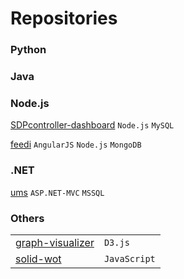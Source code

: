 # Repositories

### Python


### Java


### Node.js
[SDPcontroller-dashboard](https://github.com/shovradas/SDPcontroller-dashboard) `Node.js` `MySQL`

[feedi](https://github.com/shovradas/feedi) `AngularJS` `Node.js` `MongoDB`


### .NET
[ums](https://github.com/shovradas/ums-dotnet) `ASP.NET-MVC` `MSSQL`


### Others

|||
|-|-|
|[graph-visualizer](https://github.com/shovradas/graph-visualizer)  | `D3.js`       |
|[solid-wot](https://github.com/shovradas/solid-wot)                | `JavaScript`  |

